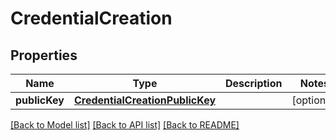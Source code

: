 # CredentialCreation

## Properties
Name | Type | Description | Notes
------------ | ------------- | ------------- | -------------
**publicKey** | [**CredentialCreationPublicKey**](CredentialCreationPublicKey.md) |  | [optional] 

[[Back to Model list]](../README.md#documentation-for-models) [[Back to API list]](../README.md#documentation-for-api-endpoints) [[Back to README]](../README.md)


